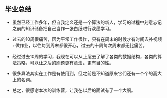 ## 毕业总结

- 虽然已经工作多年，但自我定义还是一个算法的新人，学习的过程中刻意忘记之前的知识储备把自己当作一张白纸进行泼墨学习。

- 过去的10周很痛苦，因为平常工作很忙，只有在周末的时候才有时间去补视频+做作业，以往每到周末都很开心，过去的十周每次周末都无比痛苦。

- 经过过去10周的学习，我现在可以从上层去了解了各类的数据结构，各类的算法策略，可以让之后的刷题更有章法，更有目的性。

- 很多算法其实在工作是有使用到，但之前是不知道原来它们还有一个个的高大上的名词。

- 总之，很感谢本次的训练营，让我在以后的面试有了一个大纲。